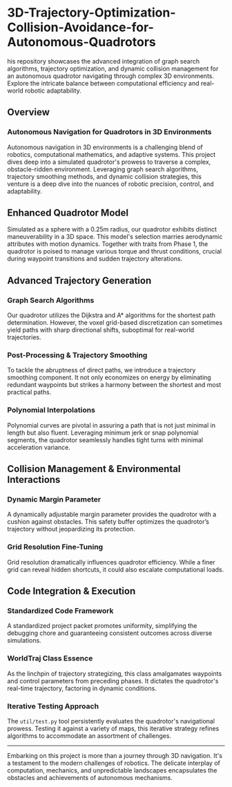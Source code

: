 # 3D-Trajectory-Optimization-Collision-Avoidance-for-Autonomous-Quadrotors
his repository showcases the advanced integration of graph search algorithms, trajectory optimization, and dynamic collision management for an autonomous quadrotor navigating through complex 3D environments. Explore the intricate balance between computational efficiency and real-world robotic adaptability.

## Overview

### Autonomous Navigation for Quadrotors in 3D Environments
Autonomous navigation in 3D environments is a challenging blend of robotics, computational mathematics, and adaptive systems. This project dives deep into a simulated quadrotor's prowess to traverse a complex, obstacle-ridden environment. Leveraging graph search algorithms, trajectory smoothing methods, and dynamic collision strategies, this venture is a deep dive into the nuances of robotic precision, control, and adaptability.

## Enhanced Quadrotor Model
Simulated as a sphere with a 0.25m radius, our quadrotor exhibits distinct maneuverability in a 3D space. This model's selection marries aerodynamic attributes with motion dynamics. Together with traits from Phase 1, the quadrotor is poised to manage various torque and thrust conditions, crucial during waypoint transitions and sudden trajectory alterations.

## Advanced Trajectory Generation

### Graph Search Algorithms
Our quadrotor utilizes the Dijkstra and A* algorithms for the shortest path determination. However, the voxel grid-based discretization can sometimes yield paths with sharp directional shifts, suboptimal for real-world trajectories.

### Post-Processing & Trajectory Smoothing
To tackle the abruptness of direct paths, we introduce a trajectory smoothing component. It not only economizes on energy by eliminating redundant waypoints but strikes a harmony between the shortest and most practical paths.

### Polynomial Interpolations
Polynomial curves are pivotal in assuring a path that is not just minimal in length but also fluent. Leveraging minimum jerk or snap polynomial segments, the quadrotor seamlessly handles tight turns with minimal acceleration variance.

## Collision Management & Environmental Interactions

### Dynamic Margin Parameter
A dynamically adjustable margin parameter provides the quadrotor with a cushion against obstacles. This safety buffer optimizes the quadrotor’s trajectory without jeopardizing its protection.

### Grid Resolution Fine-Tuning
Grid resolution dramatically influences quadrotor efficiency. While a finer grid can reveal hidden shortcuts, it could also escalate computational loads.

## Code Integration & Execution

### Standardized Code Framework
A standardized project packet promotes uniformity, simplifying the debugging chore and guaranteeing consistent outcomes across diverse simulations.

### WorldTraj Class Essence
As the linchpin of trajectory strategizing, this class amalgamates waypoints and control parameters from preceding phases. It dictates the quadrotor's real-time trajectory, factoring in dynamic conditions.

### Iterative Testing Approach
The `util/test.py` tool persistently evaluates the quadrotor's navigational prowess. Testing it against a variety of maps, this iterative strategy refines algorithms to accommodate an assortment of challenges.

---

Embarking on this project is more than a journey through 3D navigation. It's a testament to the modern challenges of robotics. The delicate interplay of computation, mechanics, and unpredictable landscapes encapsulates the obstacles and achievements of autonomous mechanisms.
